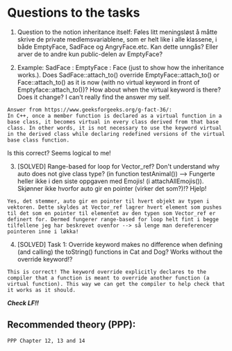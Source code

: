 # Questions to the tasks

1. Question to the notion inheritance itself: Føles litt meningsløst å måtte skrive de private medlemsvariablene, som er helt like i alle klassene, i både EmptyFace, SadFace og AngryFace.etc. Kan dette unngås? Eller arver de to andre kun public-delen av EmptyFace?

2. Example: SadFace : EmptyFace : Face (just to show how the inheritance works.). Does SadFace::attach_to() override EmptyFace::attach_to() or Face::attach_to() as it is now (with no virtual keyword in front of Emptyface::attach_to())? How about when the virtual keyword is there? Does it change? I can't really find the answer my self. 
```
Answer from https://www.geeksforgeeks.org/g-fact-36/:
In C++, once a member function is declared as a virtual function in a base class, it becomes virtual in every class derived from that base class. In other words, it is not necessary to use the keyword virtual in the derived class while declaring redefined versions of the virtual base class function.
```
Is this correct? Seems logical to me!

3. [SOLVED] Range-based for loop for Vector_ref? Don't understand why auto does not give class type? (in function testAnimal())
--> Fungerte heller ikke i den siste oppgaven med Emojis! (i attachAllEmojis()). Skjønner ikke hvorfor auto gir en pointer (virker det som?)!? Hjelp!
```
Yes, det stemmer, auto gir en pointer til hvert objekt av typen i vektoren. Dette skyldes at Vector_ref lagrer hvert element som pushes til det som en pointer til elementet av den typen som Vector_ref er definert for. Dermed fungerer range-based for loop helt fint i begge tilfellene jeg har beskrevet ovenfor --> så lenge man dereferencer pointeren inne i løkka! 
```

4. [SOLVED] Task 1: Override keyword makes no difference when defining (and calling) the toString() functions in Cat and Dog? Works without the override keyword!?
```
This is correct! The keyword override explicitly declares to the compiler that a function is meant to override another function (a virtual function). This way we can get the compiler to help check that it works as it should. 
```



***Check LF!!*** 

## Recommended theory (PPP):
```
PPP Chapter 12, 13 and 14

```